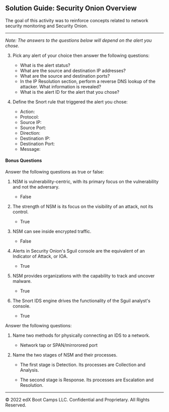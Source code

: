 ## Solution Guide: Security Onion Overview

The goal of this activity was to reinforce concepts related to network security monitoring and Security Onion. 

---

*Note: The answers to the questions below will depend on the alert you chose.*


3. Pick any alert of your choice then answer the following questions:

    - What is the alert status?
    - What are the source and destination IP addresses?
    - What are the source and destination ports?
    - In the IP Resolution section, perform a reverse DNS lookup of the attacker. What information is revealed?
    - What is the alert ID for the alert that you chose?

4. Define the Snort rule that triggered the alert you chose:

    - Action:
    - Protocol:
    - Source IP:
    - Source Port:
    - Direction:
    - Destination IP:
    - Destination Port:
    - Message:

#### Bonus Questions

Answer the following questions as true or false:

1.  NSM is vulnerability-centric, with its primary focus on the vulnerability and not the adversary.

    - False

2. The strength of NSM is its focus on the visibility of an attack, not its control.

    - True

3. NSM can see inside encrypted traffic.

    - False

4. Alerts in Security Onion's Sguil console are the equivalent of an Indicator of Attack, or IOA.

    - True

5. NSM provides organizations with the capability to track and uncover malware.

    - True

6.  The Snort IDS engine drives the functionality of the Sguil analyst's console.

    - True

Answer the following questions:

1. Name two methods for physically connecting an IDS to a network.

    - Network tap or SPAN/mirrorored port

2. Name the two stages of NSM and their processes.

     - The first stage is Detection. Its processes are Collection and Analysis.

     - The second stage is Response. Its processes are Escalation and Resolution.

---
© 2022 edX Boot Camps LLC. Confidential and Proprietary. All Rights Reserved.
